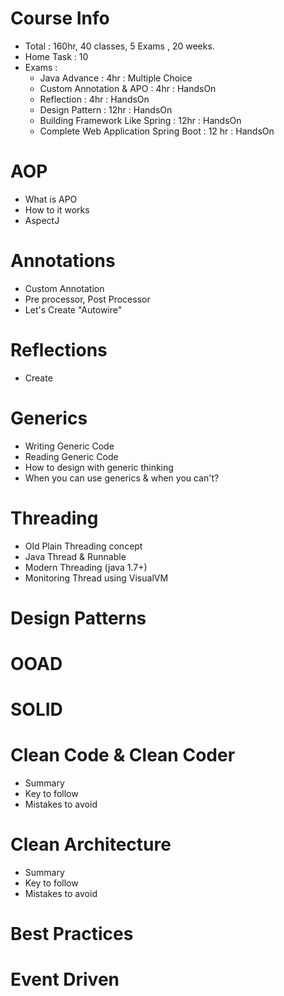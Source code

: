 # Course Info
- Total : 160hr, 40 classes, 5 Exams , 20 weeks.
- Home Task : 10
- Exams :
    - Java Advance : 4hr : Multiple Choice
    - Custom Annotation & APO : 4hr : HandsOn
    - Reflection  : 4hr : HandsOn
    - Design Pattern  : 12hr : HandsOn
    - Building Framework Like Spring : 12hr : HandsOn
    - Complete Web Application Spring Boot : 12 hr : HandsOn

# AOP
- What is APO 
- How to it works 
- AspectJ

# Annotations 
- Custom Annotation 
- Pre processor, Post Processor
- Let's Create "Autowire"

# Reflections 
- Create 

# Generics 
- Writing Generic Code
- Reading Generic Code
- How to design with generic thinking
- When you can use generics & when you can't?

# Threading 
- Old Plain Threading concept
- Java Thread & Runnable
- Modern Threading (java 1.7+)
- Monitoring Thread using VisualVM

# Design Patterns 

# OOAD

# SOLID

# Clean Code & Clean Coder 
- Summary
- Key to follow
- Mistakes to avoid 

# Clean Architecture 
- Summary
- Key to follow
- Mistakes to avoid

# Best Practices 

# Event Driven 